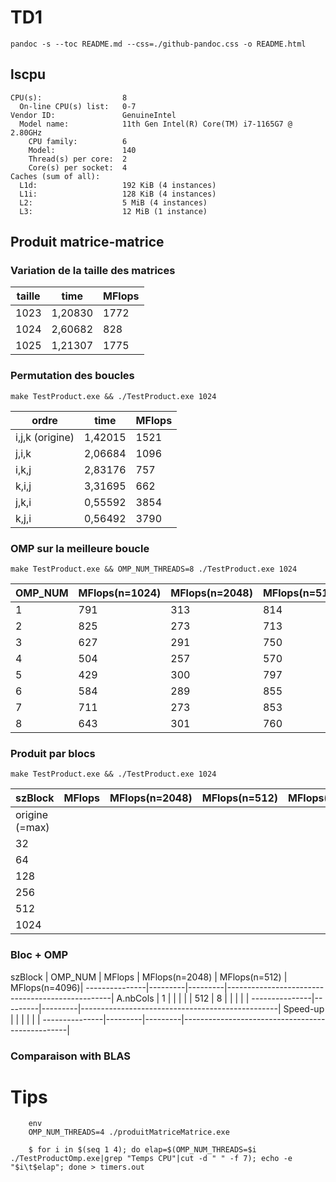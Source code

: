
# TD1

`pandoc -s --toc README.md --css=./github-pandoc.css -o README.html`





## lscpu

```
CPU(s):                  8
  On-line CPU(s) list:   0-7
Vendor ID:               GenuineIntel
  Model name:            11th Gen Intel(R) Core(TM) i7-1165G7 @ 2.80GHz
    CPU family:          6
    Model:               140
    Thread(s) per core:  2
    Core(s) per socket:  4
Caches (sum of all):
  L1d:                   192 KiB (4 instances)
  L1i:                   128 KiB (4 instances)
  L2:                    5 MiB (4 instances)
  L3:                    12 MiB (1 instance)
```

<!-- *Des infos utiles s'y trouvent : nb core, taille de cache* -->



## Produit matrice-matrice

### Variation de la taille des matrices

  taille          | time    | MFlops  
------------------|---------|---------
1023              | 1,20830 | 1772             
1024              | 2,60682 | 828  
1025              | 1,21307 | 1775

<!-- EXPLIQUER -->

### Permutation des boucles

<!-- *Expliquer comment est compilé le code (ligne de make ou de gcc) : on aura besoin de savoir l'optim, les paramètres, etc. Par exemple :* -->

`make TestProduct.exe && ./TestProduct.exe 1024`


  ordre           | time    | MFlops  
------------------|---------|---------
i,j,k (origine)   | 1,42015 | 1521      
j,i,k             | 2,06684 | 1096     
i,k,j             | 2,83176 | 757      
k,i,j             | 3,31695 | 662
j,k,i             | 0,55592 | 3854
k,j,i             | 0,56492 | 3790


<!-- *Discussion des résultats* -->

### OMP sur la meilleure boucle 

`make TestProduct.exe && OMP_NUM_THREADS=8 ./TestProduct.exe 1024`

  OMP_NUM         | MFlops(n=1024)  | MFlops(n=2048) | MFlops(n=512)
------------------|---------|----------------|---------------
1                 | 791     | 313            | 814           
2                 | 825     | 273            | 713            
3                 | 627     | 291            | 750
4                 | 504     | 257            | 570
5                 | 429     | 300            | 797
6                 | 584     | 289            | 855
7                 | 711     | 273            | 853
8                 | 643     | 301            | 760

<!-- EXPLICAR -->


### Produit par blocs

`make TestProduct.exe && ./TestProduct.exe 1024`

  szBlock         | MFlops  | MFlops(n=2048) | MFlops(n=512)  | MFlops(n=4096)
------------------|---------|----------------|----------------|---------------
origine (=max)    |  |
32                |  |
64                |  |
128               |  |
256               |  |
512               |  | 
1024              |  |




### Bloc + OMP



  szBlock      | OMP_NUM | MFlops  | MFlops(n=2048) | MFlops(n=512)  | MFlops(n=4096)|
---------------|---------|---------|-------------------------------------------------|
A.nbCols       |  1      |         |                |                |               |
512            |  8      |         |                |                |               |
---------------|---------|---------|-------------------------------------------------|
Speed-up       |         |         |                |                |               |
---------------|---------|---------|-------------------------------------------------|



### Comparaison with BLAS


# Tips 

```
	env 
	OMP_NUM_THREADS=4 ./produitMatriceMatrice.exe
```

```
    $ for i in $(seq 1 4); do elap=$(OMP_NUM_THREADS=$i ./TestProductOmp.exe|grep "Temps CPU"|cut -d " " -f 7); echo -e "$i\t$elap"; done > timers.out
```
